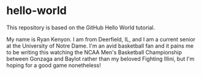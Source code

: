 # hello-world
This repository is based on the GitHub Hello World tutorial.

My name is Ryan Kenyon. I am from Deerfield, IL, and I am a current senior at the University of Notre Dame.
I'm an avid basketball fan and it pains me to be writing this watching the NCAA Men's Basketball Championship
between Gonzaga and Baylot rather than my beloved Fighting Illini, but I'm hoping for a good game nonetheless!
